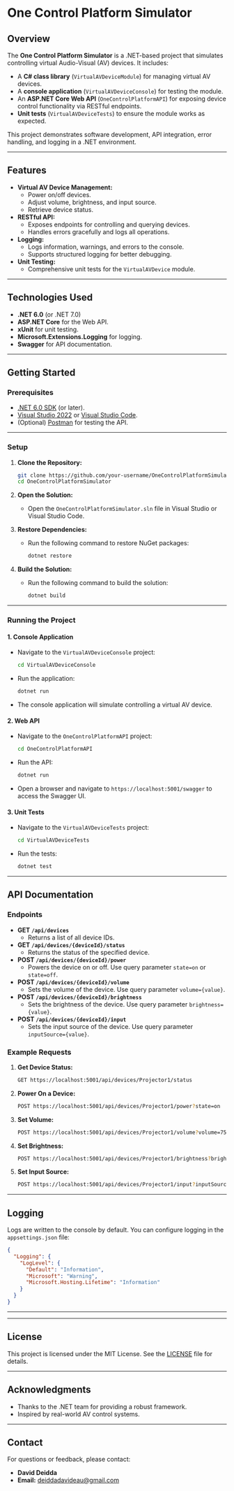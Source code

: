 # **One Control Platform Simulator**

## **Overview**
The **One Control Platform Simulator** is a .NET-based project that simulates controlling virtual Audio-Visual (AV) devices. It includes:
- A **C# class library** (`VirtualAVDeviceModule`) for managing virtual AV devices.
- A **console application** (`VirtualAVDeviceConsole`) for testing the module.
- An **ASP.NET Core Web API** (`OneControlPlatformAPI`) for exposing device control functionality via RESTful endpoints.
- **Unit tests** (`VirtualAVDeviceTests`) to ensure the module works as expected.

This project demonstrates software development, API integration, error handling, and logging in a .NET environment.

---

## **Features**
- **Virtual AV Device Management:**
  - Power on/off devices.
  - Adjust volume, brightness, and input source.
  - Retrieve device status.
- **RESTful API:**
  - Exposes endpoints for controlling and querying devices.
  - Handles errors gracefully and logs all operations.
- **Logging:**
  - Logs information, warnings, and errors to the console.
  - Supports structured logging for better debugging.
- **Unit Testing:**
  - Comprehensive unit tests for the `VirtualAVDevice` module.

---

## **Technologies Used**
- **.NET 6.0** (or .NET 7.0)
- **ASP.NET Core** for the Web API.
- **xUnit** for unit testing.
- **Microsoft.Extensions.Logging** for logging.
- **Swagger** for API documentation.

---

## **Getting Started**

### **Prerequisites**
- [.NET 6.0 SDK](https://dotnet.microsoft.com/download/dotnet/6.0) (or later).
- [Visual Studio 2022](https://visualstudio.microsoft.com/vs/) or [Visual Studio Code](https://code.visualstudio.com/).
- (Optional) [Postman](https://www.postman.com/) for testing the API.

---

### **Setup**
1. **Clone the Repository:**
   ```bash
   git clone https://github.com/your-username/OneControlPlatformSimulator.git
   cd OneControlPlatformSimulator
   ```

2. **Open the Solution:**
   - Open the `OneControlPlatformSimulator.sln` file in Visual Studio or Visual Studio Code.

3. **Restore Dependencies:**
   - Run the following command to restore NuGet packages:
     ```bash
     dotnet restore
     ```

4. **Build the Solution:**
   - Run the following command to build the solution:
     ```bash
     dotnet build
     ```

---

### **Running the Project**

#### **1. Console Application**
- Navigate to the `VirtualAVDeviceConsole` project:
  ```bash
  cd VirtualAVDeviceConsole
  ```
- Run the application:
  ```bash
  dotnet run
  ```
- The console application will simulate controlling a virtual AV device.

#### **2. Web API**
- Navigate to the `OneControlPlatformAPI` project:
  ```bash
  cd OneControlPlatformAPI
  ```
- Run the API:
  ```bash
  dotnet run
  ```
- Open a browser and navigate to `https://localhost:5001/swagger` to access the Swagger UI.

#### **3. Unit Tests**
- Navigate to the `VirtualAVDeviceTests` project:
  ```bash
  cd VirtualAVDeviceTests
  ```
- Run the tests:
  ```bash
  dotnet test
  ```

---

## **API Documentation**

### **Endpoints**
- **GET `/api/devices`**
  - Returns a list of all device IDs.
- **GET `/api/devices/{deviceId}/status`**
  - Returns the status of the specified device.
- **POST `/api/devices/{deviceId}/power`**
  - Powers the device on or off. Use query parameter `state=on` or `state=off`.
- **POST `/api/devices/{deviceId}/volume`**
  - Sets the volume of the device. Use query parameter `volume={value}`.
- **POST `/api/devices/{deviceId}/brightness`**
  - Sets the brightness of the device. Use query parameter `brightness={value}`.
- **POST `/api/devices/{deviceId}/input`**
  - Sets the input source of the device. Use query parameter `inputSource={value}`.

### **Example Requests**
1. **Get Device Status:**
   ```bash
   GET https://localhost:5001/api/devices/Projector1/status
   ```

2. **Power On a Device:**
   ```bash
   POST https://localhost:5001/api/devices/Projector1/power?state=on
   ```

3. **Set Volume:**
   ```bash
   POST https://localhost:5001/api/devices/Projector1/volume?volume=75
   ```

4. **Set Brightness:**
   ```bash
   POST https://localhost:5001/api/devices/Projector1/brightness?brightness=80
   ```

5. **Set Input Source:**
   ```bash
   POST https://localhost:5001/api/devices/Projector1/input?inputSource=HDMI2
   ```

---

## **Logging**
Logs are written to the console by default. You can configure logging in the `appsettings.json` file:
```json
{
  "Logging": {
    "LogLevel": {
      "Default": "Information",
      "Microsoft": "Warning",
      "Microsoft.Hosting.Lifetime": "Information"
    }
  }
}
```

---



---

## **License**
This project is licensed under the MIT License. See the [LICENSE](LICENSE) file for details.

---

## **Acknowledgments**
- Thanks to the .NET team for providing a robust framework.
- Inspired by real-world AV control systems.

---

## **Contact**
For questions or feedback, please contact:
- **David Deidda**  
- **Email:** deiddadavideau@gmail.com

